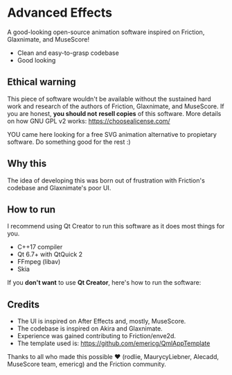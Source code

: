 # Advanced Effects

A good-looking open-source animation software inspired on Friction, Glaxnimate, and MuseScore!

- Clean and easy-to-grasp codebase
- Good looking

## Ethical warning

This piece of software wouldn't be available without the sustained hard work and research of the authors of Friction, Glaxnimate, and MuseScore. If you are honest, **you should not** **resell copies** of this software. More details on how GNU GPL v2 works: https://choosealicense.com/

YOU came here looking for a free SVG animation alternative to propietary software. Do something good for the rest :) 

## Why this

The idea of developing this was born out of frustration with Friction's codebase and Glaxnimate's poor UI.

## How to run

I recommend using Qt Creator to run this software as it does most things for you.

- C++17 compiler
- Qt 6.7+ with QtQuick 2
- FFmpeg (libav)
- Skia

If you **don't want** to use **Qt Creator**, here's how to run the software:

## Credits

- The UI is inspired on After Effects and, mostly, MuseScore.
- The codebase is inspired on Akira and Glaxnimate.
- Experience was gained contributing to Friction/enve2d.
- The template used is: https://github.com/emericg/QmlAppTemplate

Thanks to all who made this possible :heart: (rodlie, MaurycyLiebner, Alecadd, MuseScore team, emericg) and the Friction community.